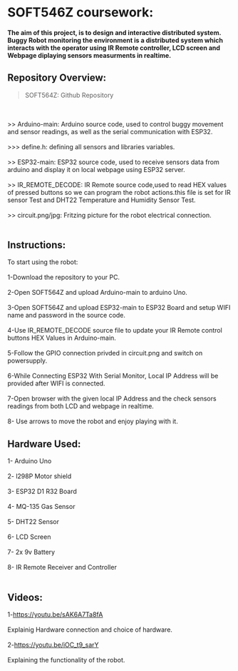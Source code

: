 # SOFT546Z coursework:
#### The aim of this project, is to design and interactive distributed system. Buggy Robot monitoring the environment is a distributed system which interacts with the operator using IR Remote controller, LCD screen and Webpage diplaying sensors measurments in realtime.
## Repository Overview:
> SOFT564Z: Github Repository
<br>
<br>
>> Arduino-main: Arduino source code, used to control buggy movement and sensor readings, as well as the serial communication with ESP32.
<br>
<br>
>>> define.h: defining all sensors and libraries variables.
<br>
<br>
>> ESP32-main: ESP32 source code, used to receive sensors data from arduino and display it on local webpage using ESP32 server.
<br>
<br>
>> IR_REMOTE_DECODE: IR Remote source code,used to read HEX values of pressed buttons so we can program the robot actions.this file is set for IR sensor Test and DHT22 Temperature and Humidity Sensor Test.
<br>
<br>
>> circuit.png/jpg: Fritzing picture for the robot electrical connection.
<br>
<br>

## Instructions:
To start using the robot: 
<br>
<br>
1-Download the repository to your PC.
<br>
<br>
2-Open SOFT564Z and upload Arduino-main to arduino Uno.
<br>
<br>
3-Open SOFT564Z and upload ESP32-main to ESP32 Board and setup WIFI name and password in the source code.
<br>
<br>
4-Use IR_REMOTE_DECODE source file to update your IR Remote control buttons HEX Values in Arduino-main.
<br>
<br>
5-Follow the GPIO connection privded in circuit.png and switch on powersupply.
<br>
<br>
6-While Connecting ESP32 With Serial Monitor, Local IP Address will be provided after WIFI is connected.
<br>
<br>
7-Open browser with the given local IP Address and the check sensors readings from both LCD and webpage in realtime.
<br>
<br>
8- Use arrows to move the robot and enjoy playing with it.

## Hardware Used:
1- Arduino Uno
<br>
<br>
2- l298P Motor shield
<br>
<br>
3- ESP32 D1 R32 Board
<br>
<br>
4- MQ-135 Gas Sensor
<br>
<br>
5- DHT22 Sensor
<br>
<br>
6- LCD Screen
<br>
<br>
7- 2x 9v Battery
<br>
<br>
8- IR Remote Receiver and Controller
<br>
<br>

## Videos:
1-https://youtu.be/sAK6A7Ta8fA
<br>
<br>
Explainig Hardware connection and choice of hardware.
<br>
<br>
2-https://youtu.be/iOC_t9_sarY
<br>
<br>
Explaining the functionality of the robot.
